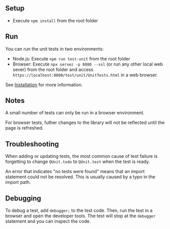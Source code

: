 ## Setup

- Execute `npm install` from the root folder

## Run

You can run the unit tests in two environments:

- Node.js: Execute `npm run test-unit` from the root folder
- Browser: Execute `npx servez -p 8080 --ssl` (or run any other local web sever) from the root folder and access `https://localhost:8080/test/unit/UnitTests.html` in a web browser. 

See [Installation](https://www.252x.com/docs/#manual/introduction/Installation) for more information.

## Notes

A small number of tests can only be run in a browser environment.

For browser tests, futher changes to the library will not be reflected until the page is refreshed.

## Troubleshooting

When adding or updating tests, the most common cause of test failure is forgetting to change `QUnit.todo` to `QUnit.test` when the test is ready.

An error that indicates "no tests were found" means that an import statement could not be resolved. This is usually caused by a typo in the import path.

## Debugging

To debug a test, add `debugger;` to the test code. Then, run the test in a browser and open the developer tools. The test will stop at the `debugger` statement and you can inspect the code.

